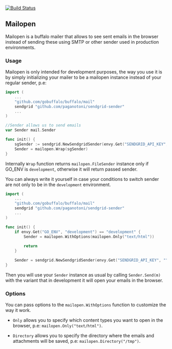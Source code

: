 [![Build Status](https://travis-ci.org/paganotoni/mailopen.svg?branch=master)](https://travis-ci.org/paganotoni/mailopen)

## Mailopen

Mailopen is a buffalo mailer that allows to see sent emails in the browser instead of sending these using SMTP or other sender used in production environments.

### Usage

Mailopen is only intended for development purposes, the way you use it is by simply initializing your mailer to be a mailopen instance instead of your regular sender, p.e:

```go
import (
    ...
    "github.com/gobuffalo/buffalo/mail"
    sendgrid "github.com/paganotoni/sendgrid-sender"
    ...
)

//Sender allows us to send emails
var Sender mail.Sender

func init() {
    sgSender := sendgrid.NewSendgridSender(envy.Get("SENDGRID_API_KEY", ""))
    Sender = mailopen.Wrap(sgSender)
}
```

Internally `Wrap` function returns `mailopen.FileSender` instance only if GO_ENV is `development`, otherwise it will return passed sender.

You can always write it yourself in case your conditions to switch sender are not only to be in the `development` environment.

```go
import (
    ...
    "github.com/gobuffalo/buffalo/mail"
    sendgrid "github.com/paganotoni/sendgrid-sender"
    ...
)

func init() {
    if envy.Get("GO_ENV", "development") == "development" {
        Sender = mailopen.WithOptions(mailopen.Only("text/html"))
        
		return
    }

    Sender = sendgrid.NewSendgridSender(envy.Get("SENDGRID_API_KEY", ""))
}
```

Then you will use your `Sender` instance as usual by calling `Sender.Send(m)` with the variant that in development it will open your emails in the browser.

### Options

You can pass options to the `mailopen.WithOptions` function to customize the way it work.

- `Only` allows you to specify which content types you want to open in the browser, p.e: `mailopen.Only("text/html")`.

- `Directory` allows you to specify the directory where the emails and attachments will be saved, p.e: `mailopen.Directory("/tmp")`.

